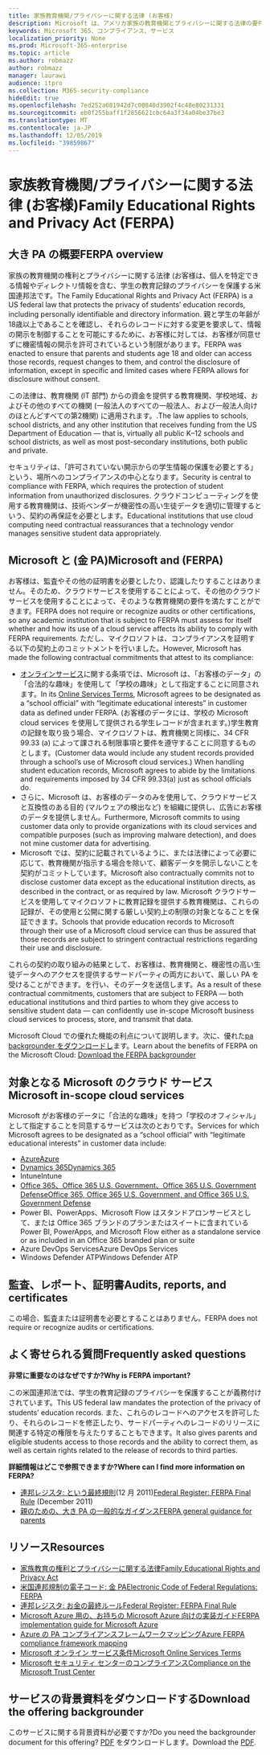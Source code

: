 ```yaml
---
title: 家族教育機関/プライバシーに関する法律 (お客様)
description: Microsoft は、アメリカ家族の教育機関とプライバシーに関する法律の要件に合致しています。
keywords: Microsoft 365、コンプライアンス、サービス
localization_priority: None
ms.prod: Microsoft-365-enterprise
ms.topic: article
ms.author: robmazz
author: robmazz
manager: laurawi
audience: itpro
ms.collection: M365-security-compliance
hideEdit: true
ms.openlocfilehash: 7ed252a681942d7c00840d3902f4c48e80231331
ms.sourcegitcommit: eb0f255baff1f2856621cbc64a3f34a04be37be3
ms.translationtype: MT
ms.contentlocale: ja-JP
ms.lasthandoff: 12/05/2019
ms.locfileid: "39859867"
---
```

# <a name="family-educational-rights-and-privacy-act-ferpa"></a><span data-ttu-id="fe5f2-104">家族教育機関/プライバシーに関する法律 (お客様)</span><span class="sxs-lookup"><span data-stu-id="fe5f2-104">Family Educational Rights and Privacy Act (FERPA)</span></span>

## <a name="ferpa-overview"></a><span data-ttu-id="fe5f2-105">大き PA の概要</span><span class="sxs-lookup"><span data-stu-id="fe5f2-105">FERPA overview</span></span>

<span data-ttu-id="fe5f2-106">家族の教育機関の権利とプライバシーに関する法律 (お客様は、個人を特定できる情報やディレクトリ情報を含む、学生の教育記録のプライバシーを保護する米国連邦法です。</span><span class="sxs-lookup"><span data-stu-id="fe5f2-106">The Family Educational Rights and Privacy Act (FERPA) is a US federal law that protects the privacy of students’ education records, including personally identifiable and directory information.</span></span> <span data-ttu-id="fe5f2-107">親と学生の年齢が18歳以上であることを確認し、それらのレコードに対する変更を要求して、情報の開示を制御することを可能にするために、お客様に対しては、お客様が同意せずに機密情報の開示を許可されているという制限があります。</span><span class="sxs-lookup"><span data-stu-id="fe5f2-107">FERPA was enacted to ensure that parents and students age 18 and older can access those records, request changes to them, and control the disclosure of information, except in specific and limited cases where FERPA allows for disclosure without consent.</span></span>

<span data-ttu-id="fe5f2-108">この法律は、教育機関 (IT 部門) からの資金を提供する教育機関、学校地域、およびその他のすべての機関 (一般法人のすべての一般法人、および一般法人向けのほとんどすべての第2機関) に適用されます。.</span><span class="sxs-lookup"><span data-stu-id="fe5f2-108">The law applies to schools, school districts, and any other institution that receives funding from the US Department of Education — that is, virtually all public K–12 schools and school districts, as well as most post-secondary institutions, both public and private.</span></span>

<span data-ttu-id="fe5f2-109">セキュリティは、「許可されていない開示からの学生情報の保護を必要とする」という、場所へのコンプライアンスの中心となります。</span><span class="sxs-lookup"><span data-stu-id="fe5f2-109">Security is central to compliance with FERPA, which requires the protection of student information from unauthorized disclosures.</span></span> <span data-ttu-id="fe5f2-110">クラウドコンピューティングを使用する教育機関は、技術ベンダーが機密性の高い生徒データを適切に管理するという、契約の再保証を必要とします。</span><span class="sxs-lookup"><span data-stu-id="fe5f2-110">Educational institutions that use cloud computing need contractual reassurances that a technology vendor manages sensitive student data appropriately.</span></span>

## <a name="microsoft-and-ferpa"></a><span data-ttu-id="fe5f2-111">Microsoft と (金 PA)</span><span class="sxs-lookup"><span data-stu-id="fe5f2-111">Microsoft and (FERPA)</span></span>

<span data-ttu-id="fe5f2-112">お客様は、監査やその他の証明書を必要としたり、認識したりすることはありません。そのため、クラウドサービスを使用することによって、その他のクラウドサービスを使用することによって、そのような教育機関の要件を満たすことができます。</span><span class="sxs-lookup"><span data-stu-id="fe5f2-112">FERPA does not require or recognize audits or other certifications, so any academic institution that is subject to FERPA must assess for itself whether and how its use of a cloud service affects its ability to comply with FERPA requirements.</span></span> <span data-ttu-id="fe5f2-113">ただし、マイクロソフトは、コンプライアンスを証明する以下の契約上のコミットメントを行いました。</span><span class="sxs-lookup"><span data-stu-id="fe5f2-113">However, Microsoft has made the following contractual commitments that attest to its compliance:</span></span>

- <span data-ttu-id="fe5f2-114">[オンラインサービス](https://aka.ms/Online-Services-Terms)に関する条項では、Microsoft は、「お客様のデータ」の「合法的な趣味」を使用して「学校の趣味」として指定することに同意されます。</span><span class="sxs-lookup"><span data-stu-id="fe5f2-114">In its [Online Services Terms](https://aka.ms/Online-Services-Terms), Microsoft agrees to be designated as a “school official” with “legitimate educational interests” in customer data as defined under FERPA.</span></span> <span data-ttu-id="fe5f2-115">(お客様のデータには、学校の Microsoft cloud services を使用して提供される学生レコードが含まれます。)学生教育の記録を取り扱う場合、マイクロソフトは、教育機関と同様に、34 CFR 99.33 (a) によって課される制限事項と要件を遵守することに同意するものとします。</span><span class="sxs-lookup"><span data-stu-id="fe5f2-115">(Customer data would include any student records provided through a school’s use of Microsoft cloud services.) When handling student education records, Microsoft agrees to abide by the limitations and requirements imposed by 34 CFR 99.33(a) just as school officials do.</span></span>
- <span data-ttu-id="fe5f2-116">さらに、Microsoft は、お客様のデータのみを使用して、クラウドサービスと互換性のある目的 (マルウェアの検出など) を組織に提供し、広告にお客様のデータを提供しません。</span><span class="sxs-lookup"><span data-stu-id="fe5f2-116">Furthermore, Microsoft commits to using customer data only to provide organizations with its cloud services and compatible purposes (such as improving malware detection), and does not mine customer data for advertising.</span></span>
- <span data-ttu-id="fe5f2-117">Microsoft では、契約に記載されているように、または法律によって必要に応じて、教育機関が指示する場合を除いて、顧客データを開示しないことを契約がコミットしています。</span><span class="sxs-lookup"><span data-stu-id="fe5f2-117">Microsoft also contractually commits not to disclose customer data except as the educational institution directs, as described in the contract, or as required by law.</span></span> <span data-ttu-id="fe5f2-118">Microsoft クラウドサービスを使用してマイクロソフトに教育記録を提供する教育機関は、これらの記録が、その使用と公開に関する厳しい契約上の制限の対象となることを保証できます。</span><span class="sxs-lookup"><span data-stu-id="fe5f2-118">Schools that provide education records to Microsoft through their use of a Microsoft cloud service can thus be assured that those records are subject to stringent contractual restrictions regarding their use and disclosure.</span></span>

<span data-ttu-id="fe5f2-119">これらの契約の取り組みの結果として、お客様は、教育機関と、機密性の高い生徒データへのアクセスを提供するサードパーティの両方において、厳しい PA を受けることができます。を行い、そのデータを送信します。</span><span class="sxs-lookup"><span data-stu-id="fe5f2-119">As a result of these contractual commitments, customers that are subject to FERPA — both educational institutions and third parties to whom they give access to sensitive student data — can confidently use in-scope Microsoft business cloud services to process, store, and transmit that data.</span></span>

<span data-ttu-id="fe5f2-120">Microsoft Cloud での優れた機能の利点について説明します。次に、優れた[pa backgrounder をダウンロードし](https://aka.ms/ferpa-compliance)ます。</span><span class="sxs-lookup"><span data-stu-id="fe5f2-120">Learn about the benefits of FERPA on the Microsoft Cloud: [Download the FERPA backgrounder](https://aka.ms/ferpa-compliance)</span></span>

## <a name="microsoft-in-scope-cloud-services"></a><span data-ttu-id="fe5f2-121">対象となる Microsoft のクラウド サービス</span><span class="sxs-lookup"><span data-stu-id="fe5f2-121">Microsoft in-scope cloud services</span></span>

<span data-ttu-id="fe5f2-122">Microsoft がお客様のデータに「合法的な趣味」を持つ「学校のオフィシャル」として指定することを同意するサービスは次のとおりです。</span><span class="sxs-lookup"><span data-stu-id="fe5f2-122">Services for which Microsoft agrees to be designated as a “school official” with “legitimate educational interests” in customer data include:</span></span>

- [<span data-ttu-id="fe5f2-123">Azure</span><span class="sxs-lookup"><span data-stu-id="fe5f2-123">Azure</span></span>](https://aka.ms/AzureCompliance)
- [<span data-ttu-id="fe5f2-124">Dynamics 365</span><span class="sxs-lookup"><span data-stu-id="fe5f2-124">Dynamics 365</span></span>](https://aka.ms/d365-compliance-list)
- <span data-ttu-id="fe5f2-125">Intune</span><span class="sxs-lookup"><span data-stu-id="fe5f2-125">Intune</span></span>
- [<span data-ttu-id="fe5f2-126">Office 365、Office 365 U.S. Government、Office 365 U.S. Government Defense</span><span class="sxs-lookup"><span data-stu-id="fe5f2-126">Office 365, Office 365 U.S. Government, and Office 365 U.S. Government Defense</span></span>](https://go.microsoft.com/fwlink/p/?LinkID=2077751)
- <span data-ttu-id="fe5f2-127">Power BI、PowerApps、Microsoft Flow はスタンドアロンサービスとして、または Office 365 ブランドのプランまたはスイートに含まれている</span><span class="sxs-lookup"><span data-stu-id="fe5f2-127">Power BI, PowerApps, and Microsoft Flow either as a standalone service or as included in an Office 365 branded plan or suite</span></span>
- <span data-ttu-id="fe5f2-128">Azure DevOps Services</span><span class="sxs-lookup"><span data-stu-id="fe5f2-128">Azure DevOps Services</span></span>
- <span data-ttu-id="fe5f2-129">Windows Defender ATP</span><span class="sxs-lookup"><span data-stu-id="fe5f2-129">Windows Defender ATP</span></span>

## <a name="audits-reports-and-certificates"></a><span data-ttu-id="fe5f2-130">監査、レポート、証明書</span><span class="sxs-lookup"><span data-stu-id="fe5f2-130">Audits, reports, and certificates</span></span>

<span data-ttu-id="fe5f2-131">この場合、監査または証明書を必要とすることはありません。</span><span class="sxs-lookup"><span data-stu-id="fe5f2-131">FERPA does not require or recognize audits or certifications.</span></span>

## <a name="frequently-asked-questions"></a><span data-ttu-id="fe5f2-132">よく寄せられる質問</span><span class="sxs-lookup"><span data-stu-id="fe5f2-132">Frequently asked questions</span></span>

<span data-ttu-id="fe5f2-133">**非常に重要なのはなぜですか?**</span><span class="sxs-lookup"><span data-stu-id="fe5f2-133">**Why is FERPA important?**</span></span>

<span data-ttu-id="fe5f2-134">この米国連邦法では、学生の教育記録のプライバシーを保護することが義務付けされています。</span><span class="sxs-lookup"><span data-stu-id="fe5f2-134">This US federal law mandates the protection of the privacy of students’ education records.</span></span> <span data-ttu-id="fe5f2-135">また、これらのレコードへのアクセスを許可したり、それらのレコードを修正したり、サードパーティへのレコードのリリースに関連する特定の権限を与えたりすることもできます。</span><span class="sxs-lookup"><span data-stu-id="fe5f2-135">It also gives parents and eligible students access to those records and the ability to correct them, as well as certain rights related to the release of records to third parties.</span></span>

<span data-ttu-id="fe5f2-136">**詳細情報はどこで参照できますか?**</span><span class="sxs-lookup"><span data-stu-id="fe5f2-136">**Where can I find more information on FERPA?**</span></span>

- <span data-ttu-id="fe5f2-137">[連邦レジスタ: という最終規則](https://aka.ms/ferpa-reg)(12 月 2011)</span><span class="sxs-lookup"><span data-stu-id="fe5f2-137">[Federal Register: FERPA Final Rule](https://aka.ms/ferpa-reg) (December 2011)</span></span>
- [<span data-ttu-id="fe5f2-138">親のための、大き PA の一般的なガイダンス</span><span class="sxs-lookup"><span data-stu-id="fe5f2-138">FERPA general guidance for parents</span></span>](https://www2.ed.gov/policy/gen/guid/fpco/ferpa/parents.html)

## <a name="resources"></a><span data-ttu-id="fe5f2-139">リソース</span><span class="sxs-lookup"><span data-stu-id="fe5f2-139">Resources</span></span>

- [<span data-ttu-id="fe5f2-140">家族教育の権利とプライバシーに関する法律</span><span class="sxs-lookup"><span data-stu-id="fe5f2-140">Family Educational Rights and Privacy Act</span></span>](https://www.ed.gov/policy/gen/guid/fpco/ferpa/index.html)
- [<span data-ttu-id="fe5f2-141">米国連邦規制の電子コード: 金 PA</span><span class="sxs-lookup"><span data-stu-id="fe5f2-141">Electronic Code of Federal Regulations: FERPA</span></span>](https://aka.ms/FERPA-GPO)
- [<span data-ttu-id="fe5f2-142">連邦レジスタ: お金の最終ルール</span><span class="sxs-lookup"><span data-stu-id="fe5f2-142">Federal Register: FERPA Final Rule</span></span>](https://aka.ms/ferpa-reg)
- [<span data-ttu-id="fe5f2-143">Microsoft Azure 用の、お持ちの Microsoft Azure 向けの実装ガイド</span><span class="sxs-lookup"><span data-stu-id="fe5f2-143">FERPA implementation guide for Microsoft Azure</span></span>](https://aka.ms/azureferpa)
- [<span data-ttu-id="fe5f2-144">Azure の PA コンプライアンスフレームワークマッピング</span><span class="sxs-lookup"><span data-stu-id="fe5f2-144">Azure FERPA compliance framework mapping</span></span>](https://aka.ms/AzureFERPAMapping)
- [<span data-ttu-id="fe5f2-145">Microsoft オンライン サービス条件</span><span class="sxs-lookup"><span data-stu-id="fe5f2-145">Microsoft Online Services Terms</span></span>](https://aka.ms/Online-Services-Terms)
- [<span data-ttu-id="fe5f2-146">Microsoft セキュリティ センターのコンプライアンス</span><span class="sxs-lookup"><span data-stu-id="fe5f2-146">Compliance on the Microsoft Trust Center</span></span>](https://www.microsoft.com/trust-center/compliance/compliance-overview)

## <a name="download-the-offering-backgrounder"></a><span data-ttu-id="fe5f2-147">サービスの背景資料をダウンロードする</span><span class="sxs-lookup"><span data-stu-id="fe5f2-147">Download the offering backgrounder</span></span>

<span data-ttu-id="fe5f2-148">このサービスに関する背景資料が必要ですか?</span><span class="sxs-lookup"><span data-stu-id="fe5f2-148">Do you need the backgrounder document for this offering?</span></span> <span data-ttu-id="fe5f2-149">[PDF](https://download.microsoft.com/download/2/8/3/2839FB21-353E-472E-BE57-883EC9C6185F/FERPA_Compliance_Backgrounder.pdf) をダウンロードします。</span><span class="sxs-lookup"><span data-stu-id="fe5f2-149">Download the [PDF](https://download.microsoft.com/download/2/8/3/2839FB21-353E-472E-BE57-883EC9C6185F/FERPA_Compliance_Backgrounder.pdf).</span></span>

